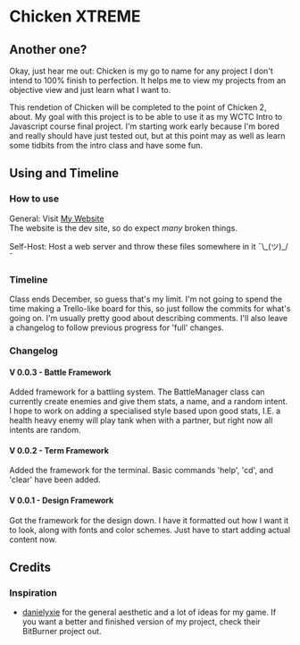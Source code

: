 # Chicken XTREME

## Another one?
Okay, just hear me out: Chicken is my go to name for any project I don't intend to 100% finish to perfection. It helps me to view my projects from an objective view and just learn what I want to.

This rendetion of Chicken will be completed to the point of Chicken 2, about. My goal with this project is to be able to use it as my WCTC Intro to Javascript course final project. I'm starting work early because I'm bored and really should have just tested out, but at this point may as well as learn some tidbits from the intro class and have some fun.

## Using and Timeline
### How to use
General: Visit <a href="https://fac.diemconsulting.net/xchicken">My Website</a> <br>
The website is the dev site, so do expect *many* broken things.

Self-Host: Host a web server and throw these files somewhere in it ¯\\\_(ツ)_/¯

### Timeline
Class ends December, so guess that's my limit. I'm not going to spend the time making a Trello-like board for this, so just follow the commits for what's going on. I'm usually pretty good about describing comments. I'll also leave a changelog to follow previous progress for 'full' changes.

### Changelog
#### V 0.0.3 - Battle Framework
Added framework for a battling system. The BattleManager class can currently create enemies and give them stats, a name, and a random intent.
I hope to work on adding a specialised style based upon good stats, I.E. a health heavy enemy will play tank when with a partner, but right now all intents are random.

#### V 0.0.2 - Term Framework
Added the framework for the terminal. Basic commands 'help', 'cd', and 'clear' have been added.

#### V 0.0.1 - Design Framework
Got the framework for the design down. I have it formatted out how I want it to look, along with fonts and color schemes. Just have to start adding actual content now.

## Credits

### Inspiration
<ul>
    <li> <a href="https://danielyxie.github.io/bitburner/">danielyxie</a> for the general aesthetic and a lot of ideas for my game. If you want a better and finished version of my project, check their BitBurner project out. </li>
</ul>
